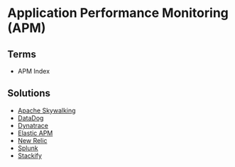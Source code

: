 # Application Performance Monitoring (APM)

<!--
https://github.com/pixie-io/pixie
-->

## Terms

- APM Index

## Solutions

- [Apache Skywalking](/apache/skywalking.md)
- [DataDog](/datadog/README.md)
- [Dynatrace](/dynatrace.md)
- [Elastic APM](/elastic/elastic-apm.md)
- [New Relic](/newrelic/README.md)
- [Splunk](/splunk.md)
- [Stackify](https://stackify.com)

<!--
- [OpenAPM](/openapm.md)
-->
